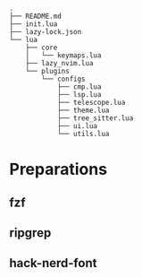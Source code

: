 ```
.
├── README.md
├── init.lua
├── lazy-lock.json
└── lua
    ├── core
    │   └── keymaps.lua
    ├── lazy_nvim.lua
    └── plugins
        └── configs
            ├── cmp.lua
            ├── lsp.lua
            ├── telescope.lua
            ├── theme.lua
            ├── tree_sitter.lua
            ├── ui.lua
            └── utils.lua
```

# Preparations

## fzf

## ripgrep

## hack-nerd-font
